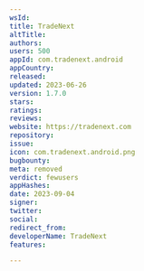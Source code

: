 ```yaml
---
wsId: 
title: TradeNext
altTitle: 
authors: 
users: 500
appId: com.tradenext.android
appCountry: 
released: 
updated: 2023-06-26
version: 1.7.0
stars: 
ratings: 
reviews: 
website: https://tradenext.com
repository: 
issue: 
icon: com.tradenext.android.png
bugbounty: 
meta: removed
verdict: fewusers
appHashes: 
date: 2023-09-04
signer: 
twitter: 
social: 
redirect_from: 
developerName: TradeNext
features: 

---
```


